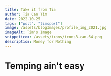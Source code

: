 ```yaml
---
title: Take it from Tim
author: Tin Can Tim
date: 2022-10-25
tags: ["post", "timspost"]
image: /assets/blogImages/profile_img_2021.jpg
imageAlt: Tim's Image
snippeticon: /assets/icons/icons8-can-64.png
description: Money for Nothing
---
```


# Temping ain't easy
